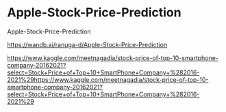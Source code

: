 # Apple-Stock-Price-Prediction
Apple-Stock-Price-Prediction

https://wandb.ai/ranuga-d/Apple-Stock-Price-Prediction

https://www.kaggle.com/meetnagadia/stock-price-of-top-10-smartphone-company-20162021?select=Stock+Price+of+Top+10+SmartPhone+Company+%282016-2021%29https://www.kaggle.com/meetnagadia/stock-price-of-top-10-smartphone-company-20162021?select=Stock+Price+of+Top+10+SmartPhone+Company+%282016-2021%29
